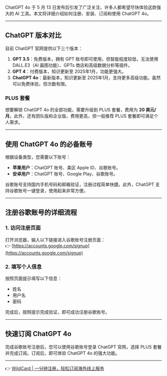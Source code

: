 ChatGPT 4o 于 5 月 13 日发布后引发了广泛关注，许多人都希望尽快体验这款强大的 AI 工具。本文将详细介绍如何注册、安装、订阅和使用 ChatGPT 4o。

---

## ChatGPT 版本对比

目前 ChatGPT 官网提供以下三个版本：

1. **GPT 3.5**：免费版本，拥有 GPT 账号即可使用，但智能程度较低，无法使用 DALL.E3（AI 画图功能）、GPTs 商店和高级数据分析等插件。
2. **GPT 4**：付费版本，知识更新至 2025年1月，功能更强大。
3. **ChatGPT 4o**：最新版本，知识更新至 2025年1月，支持更多高级功能。虽然可以免费体验，但次数有限。

### PLUS 套餐

想要解锁 ChatGPT 4o 的全部功能，需要升级到 PLUS 套餐，费用为 **20 美元/月**。此外，还有团队版和企业版，费用更高，但一般推荐 PLUS 套餐即可满足个人需求。

---

## 使用 ChatGPT 4o 的必备账号

根据设备类型，您需要以下账号：

- **苹果用户**：ChatGPT 账号、美区 Apple ID、谷歌账号。
- **安卓用户**：ChatGPT 账号、Google Play、谷歌账号。

谷歌账号支持国内手机号码和邮箱验证，注册过程简单快捷。此外，ChatGPT 支持谷歌账号一键登录，使用起来非常方便。

---

## 注册谷歌账号的详细流程

### 1. 访问注册页面

打开浏览器，输入以下链接进入谷歌账号注册页面：  
👉 [https://accounts.google.com/signup](https://accounts.google.com/signup)

### 2. 填写个人信息

按照页面提示填写以下信息：

- 姓名
- 用户名
- 密码

完成后，按照提示完成验证，即可成功注册谷歌账号。

---

## 快速订阅 ChatGPT 4o

完成谷歌账号注册后，您可以使用谷歌账号登录 ChatGPT 官网，选择 PLUS 套餐并完成订阅。订阅后，即可体验 ChatGPT 4o 的强大功能。

---

👉 [WildCard | 一分钟注册，轻松订阅海外线上服务](https://bit.ly/bewildcard)